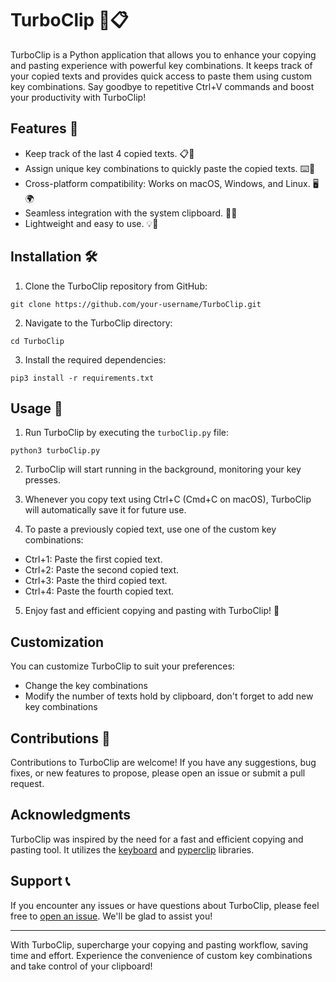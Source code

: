 # TurboClip 💨📋

TurboClip is a Python application that allows you to enhance your copying and pasting experience with powerful key combinations. It keeps track of your copied texts and provides quick access to paste them using custom key combinations. Say goodbye to repetitive Ctrl+V commands and boost your productivity with TurboClip!

## Features 🌟

- Keep track of the last 4 copied texts. 📋🔢
- Assign unique key combinations to quickly paste the copied texts. ⌨️🔀
- Cross-platform compatibility: Works on macOS, Windows, and Linux. 🖥️🌍
- Seamless integration with the system clipboard. 🔄📎
- Lightweight and easy to use. 💡💪

## Installation 🛠️

1. Clone the TurboClip repository from GitHub:
```
git clone https://github.com/your-username/TurboClip.git
```
2. Navigate to the TurboClip directory:
```
cd TurboClip
```
3. Install the required dependencies:
```
pip3 install -r requirements.txt
```

## Usage 🚀

1. Run TurboClip by executing the `turboClip.py` file:
```
python3 turboClip.py
```
2. TurboClip will start running in the background, monitoring your key presses.

3. Whenever you copy text using Ctrl+C (Cmd+C on macOS), TurboClip will automatically save it for future use.

4. To paste a previously copied text, use one of the custom key combinations:

- Ctrl+1: Paste the first copied text.
- Ctrl+2: Paste the second copied text.
- Ctrl+3: Paste the third copied text.
- Ctrl+4: Paste the fourth copied text.

5. Enjoy fast and efficient copying and pasting with TurboClip! 💯

## Customization

You can customize TurboClip to suit your preferences:

- Change the key combinations
- Modify the number of texts hold by clipboard, don't forget to add new key combinations

## Contributions 🤝

Contributions to TurboClip are welcome! If you have any suggestions, bug fixes, or new features to propose, please open an issue or submit a pull request.

## Acknowledgments

TurboClip was inspired by the need for a fast and efficient copying and pasting tool. It utilizes the [keyboard](https://github.com/boppreh/keyboard) and [pyperclip](https://github.com/asweigart/pyperclip) libraries.

## Support 📞

If you encounter any issues or have questions about TurboClip, please feel free to [open an issue](https://github.com/your-username/TurboClip/issues). We'll be glad to assist you!

---

With TurboClip, supercharge your copying and pasting workflow, saving time and effort. Experience the convenience of custom key combinations and take control of your clipboard!
